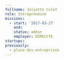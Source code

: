 ```yaml
---
fullname: Juliette Culot
role: Intrapreneuse
missions:
  - start: '2017-03-27'
    end:
    status: admin
    employer: DIRECCTE
startups:
previously:
  - place-des-entreprises
---
```

